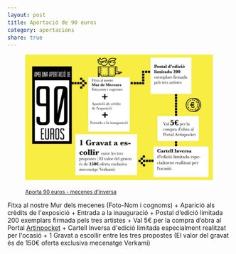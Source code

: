 ```yaml
---
layout: post
title: Aportació de 90 euros
category: aportacions
share: true
---
```


<figure class="text-center">
	<img src="/public/img/04-verkami-inversa-obrim-persianes-artinpocket-90euros.jpg" alt="Aportació de 90 euros - mecenes d'inversa" title="Aportació de 90 euros - mecenes d'inversa">
	<figcaption>
		<p><small><i class="fa fa-credit-card"></i> <a href="http://www.verkami.com/projects/11057-inversa-obrim-persianes/contribute/select/72341/login" title="Aporta 90 euros - mecenes d'inversa">Aporta 90 euros - mecenes d'inversa</a></small></p>
	</figcaption>
</figure>

<!--more-->

Fitxa al nostre Mur dels mecenes (Foto-Nom i cognoms) + Aparició als crèdits de l'exposició + Entrada a la inauguració + Postal d’edició limitada 200 exemplars firmada pels tres artistes + Val 5€ per la compra d’obra al Portal [Artinpocket](http://www.artinpocekt.cat/) + Cartell Inversa d'edició limitada especialment realitzat per l'ocasió + 1 Gravat a escollir entre les tres propostes (El valor del gravat és de 150€ oferta exclusiva mecenatge Verkami) 